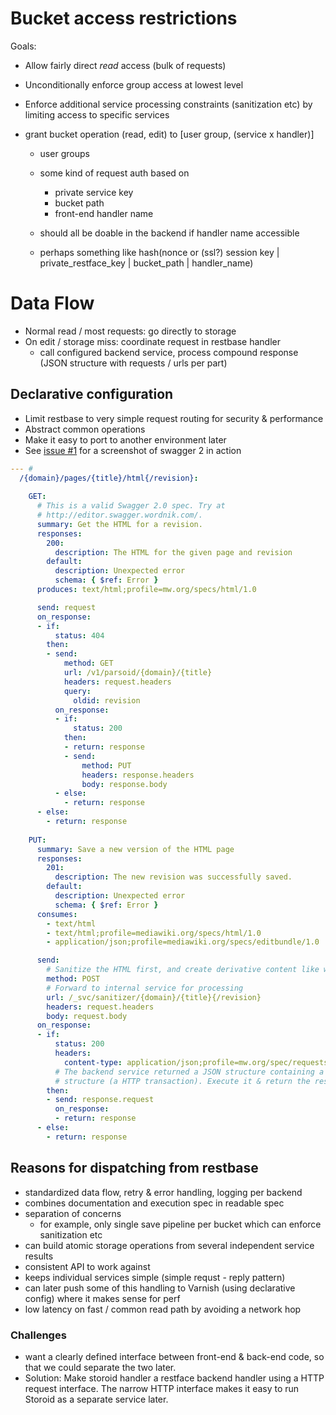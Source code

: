 # Bucket access restrictions
Goals: 
- Allow fairly direct *read* access (bulk of requests)
- Unconditionally enforce group access at lowest level
- Enforce additional service processing constraints (sanitization etc) by
  limiting access to specific services

- grant bucket operation (read, edit) to [user group, (service x handler)]
    - user groups
    - some kind of request auth based on
        - private service key
        - bucket path
        - front-end handler name
        
    - should all be doable in the backend if handler name accessible
    - perhaps something like 
      hash(nonce or (ssl?) session key | private_restface_key | bucket_path | handler_name)


# Data Flow
- Normal read / most requests: go directly to storage
- On edit / storage miss: coordinate request in restbase handler
    - call configured backend service, process compound response (JSON
      structure with requests / urls per part)

## Declarative configuration
- Limit restbase to very simple request routing for security & performance
- Abstract common operations
- Make it easy to port to another environment later
- See [issue #1](https://github.com/gwicke/restbase/issues/1) for a screenshot
  of swagger 2 in action

```yaml
--- # 
  /{domain}/pages/{title}/html{/revision}:
  
    GET:
      # This is a valid Swagger 2.0 spec. Try at
      # http://editor.swagger.wordnik.com/.
      summary: Get the HTML for a revision.
      responses:
        200:
          description: The HTML for the given page and revision
        default:
          description: Unexpected error
          schema: { $ref: Error }
      produces: text/html;profile=mw.org/specs/html/1.0

      send: request
      on_response:
      - if:
          status: 404
        then:
        - send:
            method: GET
            url: /v1/parsoid/{domain}/{title}
            headers: request.headers
            query:
              oldid: revision
          on_response:
          - if:
              status: 200
            then: 
            - return: response
            - send:
                method: PUT
                headers: response.headers
                body: response.body
          - else:
            - return: response
      - else:
        - return: response
    
    PUT:
      summary: Save a new version of the HTML page
      responses:
        201:
          description: The new revision was successfully saved.
        default:
          description: Unexpected error
          schema: { $ref: Error }
      consumes:
        - text/html
        - text/html;profile=mediawiki.org/specs/html/1.0
        - application/json;profile=mediawiki.org/specs/editbundle/1.0

      send: 
        # Sanitize the HTML first, and create derivative content like wikitext
        method: POST
        # Forward to internal service for processing
        url: /_svc/sanitizer/{domain}/{title}{/revision}
        headers: request.headers
        body: request.body
      on_response:
      - if:
          status: 200
          headers:
            content-type: application/json;profile=mw.org/spec/requests
          # The backend service returned a JSON structure containing a request
          # structure (a HTTP transaction). Execute it & return the response.
        then:
        - send: response.request
          on_response:
          - return: response
      - else:
        - return: response
```

## Reasons for dispatching from restbase
- standardized data flow, retry & error handling, logging per backend
- combines documentation and execution spec in readable spec
- separation of concerns
    - for example, only single save pipeline per bucket which can enforce
      sanitization etc
- can build atomic storage operations from several independent service results
- consistent API to work against
- keeps individual services simple (simple requst - reply pattern)
- can later push some of this handling to Varnish (using declarative config)
  where it makes sense for perf
- low latency on fast / common read path by avoiding a network hop

### Challenges
- want a clearly defined interface between front-end & back-end code, so that
  we could separate the two later.
- Solution: Make storoid handler a restface backend handler using a HTTP
  request interface. The narrow HTTP interface makes it easy to run Storoid as
  a separate service later.


